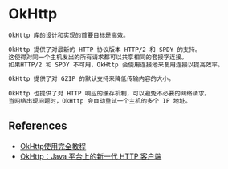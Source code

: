 # OkHttp
```md
OkHttp 库的设计和实现的首要目标是高效。

OkHttp 提供了对最新的 HTTP 协议版本 HTTP/2 和 SPDY 的支持。
这使得对同一个主机发出的所有请求都可以共享相同的套接字连接。
如果HTTP/2 和 SPDY 不可用，OkHttp 会使用连接池来复用连接以提高效率。

OkHttp 提供了对 GZIP 的默认支持来降低传输内容的大小。

OkHttp 也提供了对 HTTP 响应的缓存机制，可以避免不必要的网络请求。
当网络出现问题时，OkHttp 会自动重试一个主机的多个 IP 地址。
```


## References
* [OkHttp使用完全教程](https://www.jianshu.com/p/ca8a982a116b)
* [OkHttp：Java 平台上的新一代 HTTP 客户端](https://www.ibm.com/developerworks/cn/java/j-lo-okhttp/index.html)